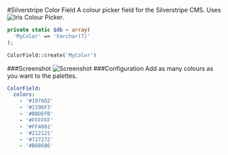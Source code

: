 #Silverstripe Color Field
A colour picker field for the Silverstripe CMS.
Uses ![Iris Colour Picker](https://github.com/Automattic/Iris).
```php
private static $db = array(
  'MyColor' => 'Varchar(7)'
);
```
```php
ColorField::create('MyColor')
```
###Screenshot
![Screenshot](https://cloud.githubusercontent.com/assets/1136811/9506805/511c2b40-4c9e-11e5-85e8-4b08dec3a92a.png)
###Configuration
Add as many colours as you want to the palettes.
```yml
ColorField:
  colors:
    - '#1976D2'
    - '#2196F3'
    - '#BBDEFB'
    - '#FFFFFF'
    - '#FF4081'
    - '#212121'
    - '#727272'
    - '#B6B6B6'
```
